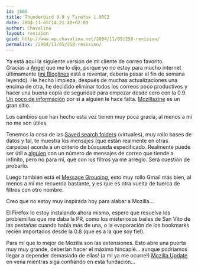 ```yaml
---
id: 1509
title: Thunderbird 0.9 y Firefox 1.0RC2
date: 2004-11-05T14:21:40+02:00
author: Chavalina
layout: revision
guid: http://www.wp.chavalina.net/2004/11/05/258-revision/
permalink: /2004/11/05/258-revision/
---
```

Ya está aqu&iacute; la siguiente versi&oacute;n de mi cliente de correo favorito.  
Gracias a <a href="http://www.chavalina.net/comentar.php?idpost=256#2015" target="_blank">Angel</a> que me lo dijo, porque yo no estoy para mucho internet &uacute;ltimamente (<a href="http://www.bloglines.com/public/chavalina" target="_blank">mi Bloglines</a> está a reventar, deber&iacute;a pasar el fin de semana leyendo). He hecho limpieza, después de muchas actualizaciones una encima de otra, he decidido eliminar todos los correos poco productivos y hacer una buena copia de seguridad para empezar desde cero con la 0.9. <a href="http://kb.mozillazine.org/index.phtml?title=Thunderbird_:_FAQs_:_Backing_Up_and_Restoring" target="_blank">Un poco de informaci&oacute;n</a> por si a alguien le hace falta. <a href="http://www.mozillazine.org/" target="_blank">Mozillazine</a> es un gran sitio.

Los cambios que han hecho esta vez tienen muy poca gracia, al menos a mi no me son &uacute;tiles.

Tenemos la cosa de las <a href="http://kb.mozillazine.org/index.phtml?title=Thunderbird_:_FAQs_:_Saved_Search" target="_blank">Saved search folders</a> (virtuales), muy rollo bases de datos y tal, te muestra los mensajes (que están realmente en otras carpetas) acorde a un criterio de b&uacute;squeda especificado. Realmente puede ser &uacute;til a <a href="http://www.usalo.blogspot.com" target="_blank">alguien</a> con un n&uacute;mero de mensajes de correo que tiende a infinito, pero no para m&iacute;, que con los filtros ya me arreglo. Será cuesti&oacute;n de probarlo.

Luego también está el <a href="http://kb.mozillazine.org/index.phtml?title=Thunderbird_:_FAQs_:_Message_Grouping" target="_blank">Message Grouping</a>, esto muy rollo Gmail más bien, al menos a mi me recuerda bastante, y es que es otra vuelta de tuerca de filtros con otro nombre.

Creo que no estoy muy inspirada hoy para alabar a Mozilla…

El Firefox lo estoy instalando ahora mismo, espero que resuelva los problemillas que me daba la PR, como los misteriosos bailes de San Vito de las pesta&ntilde;as cuando hab&iacute;a más de una, o la evaporaci&oacute;n de los bookmarks recién importados desde la 0.8 (que es a la que soy fiel).

Para m&iacute; que lo mejor de Mozilla son las extensiones. Esto abre una puerta muy muy grande, deber&iacute;an hacer el máximo hincapié… aunque podr&iacute;amos llegar a depender demasiado de ellas! (a mi ya me ocurre!) <a href="http://update.mozilla.org/" target="_blank">Mozilla Update</a> en vena mientras siga confiando en esta fundaci&oacute;n…